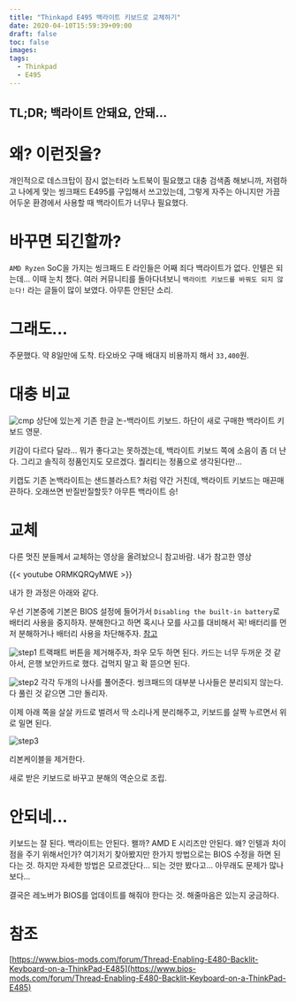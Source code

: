 ```yaml
---
title: "Thinkapd E495 백라이트 키보드로 교체하기"
date: 2020-04-10T15:59:39+09:00
draft: false
toc: false
images:
tags:
  - Thinkpad
  - E495
---
```


## TL;DR; 백라이트 안돼요, 안돼...


# 왜? 이런짓을?
개인적으로 데스크탑이 잠시 없는터라 노트북이 필요했고 대충 검색좀 해보니까, 저렴하고 나에게 맞는 씽크패드 E495를 구입해서 쓰고있는데, 그렇게 자주는 아니지만 가끔 어두운 환경에서 사용할 때 백라이트가 너무나 필요했다. 

# 바꾸면 되긴할까?
`AMD Ryzen` SoC을 가지는 씽크패드 E 라인들은 어째 죄다 백라이트가 없다. 인텔은 되는데... 이때 눈치 챘다. 여러 커뮤니티를 돌아다녀보니 `백라이트 키보드를 바꿔도 되지 않는다!` 라는 글들이 많이 보였다. 아무튼 안된단 소리.

# 그래도...
주문했다. 약 8일만에 도착. 타오바오 구매 배대지 비용까지 해서 `33,400`원.

# 대충 비교
![cmp](/posts/7/cmp1.jpg)
상단에 있는게 기존 한글 논-백라이트 키보드. 하단이 새로 구매한 백라이트 키보드 영문.

키감이 다르다 달라... 뭐가 좋다고는 못하겠는데, 백라이트 키보드 쪽에 소음이 좀 더 난다. 그리고 솔직히 정품인지도 모르겠다. 퀄리티는 정품으로 생각된다만...

키캡도 기존 논백라이트는 샌드블라스트? 처럼 약간 거친데, 백라이트 키보드는 매끈매끈하다. 오래쓰면 반질반질할듯? 아무튼 백라이트 승!

# 교체
다른 멋진 분들께서 교체하는 영상을 올려놨으니 참고바람. 내가 참고한 영상

{{< youtube ORMKQRQyMWE >}}
<br />

내가 한 과정은 아래와 같다.

우선 기본중에 기본은 BIOS 설정에 들어가서 `Disabling the built-in battery`로 배터리 사용을 중지하자. 분해한다고 하면 혹시나 모를 사고를 대비해서 꼭! 배터리를 먼저 분해하거나 배터리 사용을 차단해주자. [참고](https://support.lenovo.com/us/en/solutions/pd500041)

![step1](/posts/7/rp1.jpg)
트랙패트 버튼을 제거해주자, 좌우 모두 하면 된다. 카드는 너무 두꺼운 것 같아서, 은행 보안카드로 했다. 겁먹지 말고 확 뜯으면 된다.

![step2](/posts/7/rp2.jpg)
각각 두개의 나사를 풀어준다. 씽크패드의 대부분 나사들은 분리되지 않는다. 다 풀린 것 같으면 그만 돌리자.

이제 아래 쪽을 살살 카드로 벌려서 딱 소리나게 분리해주고, 키보드를 살짝 누르면서 위로 밀면 된다.

![step3](/posts/7/rp3.jpg)

리본케이블을 제거한다.

새로 받은 키보드로 바꾸고 분해의 역순으로 조립.

# 안되네...

키보드는 잘 된다. 백라이트는 안된다. 왤까? AMD E 시리즈만 안된다. 왜? 인텔과 차이점을 주기 위해서인가? 여기저기 찾아봤지만 한가지 방법으로는 BIOS 수정을 하면 된다는 것. 하지만 자세한 방법은 모르겠단다... 되는 것만 봤다고... 아무래도 문제가 많나보다...

결국은 레노버가 BIOS를 업데이트를 해줘야 한다는 것. 해줄마음은 있는지 궁금하다.


# 참조
[https://www.bios-mods.com/forum/Thread-Enabling-E480-Backlit-Keyboard-on-a-ThinkPad-E485](https://www.bios-mods.com/forum/Thread-Enabling-E480-Backlit-Keyboard-on-a-ThinkPad-E485)
